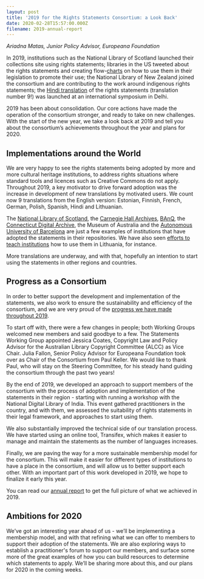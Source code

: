 ```yaml
---
layout: post
title: '2019 for the Rights Statements Consortium: a Look Back'
date: 2020-02-28T15:57:00.000Z
filename: 2019-annual-report
---
```

*Ariadna Matas, Junior Policy Advisor, Europeana Foundation*

In 2019, institutions such as the National Library of Scotland launched their collections site using rights statements; libraries in the US tweeted about the rights statements and creating flow-[](http://z.umn.edu/rightsreview)[charts](http://z.umn.edu/rightsreview) on how to use them in their legislation to promote their use; the National Library of New Zealand joined the consortium and are contributing to the work around indigenous rights statements; the [Hindi translation](https://rightsstatements.org/page/1.0/?language=hi) of the rights statements (translation number 9!) was launched at an international symposium in Delhi.

2019 has been about consolidation. Our core actions have made the operation of the consortium stronger, and ready to take on new challenges. With the start of the new year, we take a look back at 2019 and tell you about the consortium’s achievements throughout the year and plans for 2020.

## Implementations around the World

We are very happy to see the rights statements being adopted by more and more cultural heritage institutions, to address rights situations where standard tools and licences such as Creative Commons do not apply. Throughout 2019, a key motivator to drive forward adoption was the increase in development of new translations by motivated users. We count now 9 translations from the English version: Estonian, Finnish, French, German, Polish, Spanish, Hindi and Lithuanian.

The [National Library of Scotland](https://data.nls.uk/about/rights/), the [Carnegie Hall Archives](https://collections.carnegiehall.org/Package/2RRM1T78NS7I#/SearchResult&ALID=2RRM1T78NS7I&VBID=2RRMLJ4P79QK&POPUPPN=3&POPUPIID=2RRM1TO2UGEB), [BAnQ](https://www.banq.qc.ca/a_propos_banq/salle_de_presse/communiques_de_presse/communique.html?c_id=0d7c74ff-0f1a-4630-b8ab-653a0214c2d6&an=2019), the [Connecticut Digital Archive](https://confluence.uconn.edu/display/CTDA/CTDA+Standardized+Rights+Statements+Resource+Guide), the Museum of Australia and the [Autonomous University of Barcelona](https://ddd.uab.cat/record/40655) are just a few examples of institutions that have adopted the statements in their repositories. We have also seen [efforts to teach institutions](https://pro.europeana.eu/post/how-lithuania-gamified-learning-about-copyright-and-rights-statements-for-cultural-heritage) how to use them in Lithuania, for instance.

More translations are underway, and with that, hopefully an intention to start using the statements in other regions and countries.

## Progress as a Consortium

In order to better support the development and implementation of the statements, we also work to ensure the sustainability and efficiency of the consortium, and we are very proud of the [progress we have made throughout 2019](https://rightsstatements.org/en/2019/08/work-plan.html). 

To start off with, there were a few changes in people; both Working Groups welcomed new members and said goodbye to a few. The Statements Working Group appointed Jessica Coates, Copyright Law and Policy Advisor for the Australian Library Copyright Committee (ALCC) as Vice Chair. Julia Fallon, Senior Policy Advisor for Europeana Foundation took over as Chair of the Consortium from Paul Keller. We would like to thank Paul, who will stay on the Steering Committee, for his steady hand guiding the consortium through the past two years!

By the end of 2019, we developed an approach to support members of the consortium with the process of adoption and implementation of the statements in their region - starting with running a workshop with the National Digital Library of India. This event gathered practitioners in the country, and with them, we assessed the suitability of rights statements in their legal framework, and approaches to start using them.

We also substantially improved the technical side of our translation process. We have started using an online tool, Transifex, which makes it easier to manage and maintain the statements as the number of languages increases.

Finally, we are paving the way for a more sustainable membership model for the consortium. This will make it easier for different types of institutions to have a place in the consortium, and will allow us to better support each other. With an important part of this work developed in 2019, we hope to finalize it early this year.

You can read our [annual report](https://drive.google.com/a/europeana.eu/file/d/1YqAaX8GgZQfqOjY8yFDuUoQqpOuw_j1p/view?usp=sharing) to get the full picture of what we achieved in 2019.

## Ambitions for 2020

We’ve got an interesting year ahead of us - we’ll be implementing a membership model, and with that refining what we can offer to members to support their adoption of the statements. We are also exploring ways to establish a practitioner's forum to support our members, and surface some more of the great examples of how you can build resources to determine which statements to apply. We’ll be sharing more about this, and our plans for 2020 in the coming weeks.
